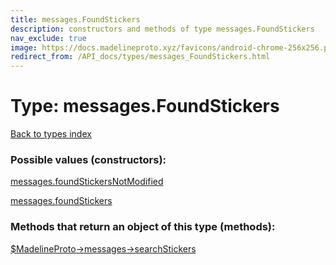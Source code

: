 ```yaml
---
title: messages.FoundStickers
description: constructors and methods of type messages.FoundStickers
nav_exclude: true
image: https://docs.madelineproto.xyz/favicons/android-chrome-256x256.png
redirect_from: /API_docs/types/messages_FoundStickers.html
---
```

# Type: messages.FoundStickers
[Back to types index](index.html)



### Possible values (constructors):

[messages.foundStickersNotModified](/API_docs/constructors/messages.foundStickersNotModified.html)  

[messages.foundStickers](/API_docs/constructors/messages.foundStickers.html)  



### Methods that return an object of this type (methods):

[$MadelineProto->messages->searchStickers](/API_docs/methods/messages.searchStickers.html)  



